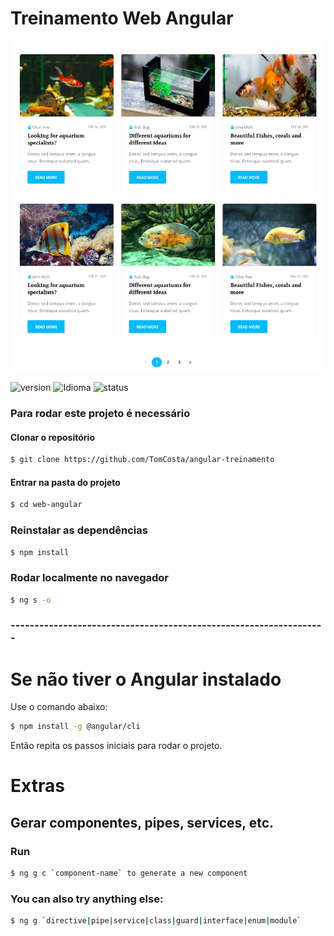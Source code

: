 
# Treinamento Web Angular

![Webangular](./src/assets/img/layout-fishes.png)

![version][version-badge] ![Idioma][idioma] ![status][status-emprogresso]

### Para rodar este projeto é necessário
#### Clonar o repositório
```bash
$ git clone https://github.com/TomCosta/angular-treinamento
``` 
#### Entrar na pasta do projeto
```bash
$ cd web-angular
``` 
### Reinstalar as dependências
```bash
$ npm install
```
### Rodar localmente no navegador
```bash
$ ng s -o
```
### ------------------------------------------------------------------
# Se não tiver o Angular instalado

Use o comando abaixo:

```bash
$ npm install -g @angular/cli
```

Então repita os passos iniciais para rodar o projeto. 

# Extras
## Gerar componentes, pipes, services, etc.
### Run 
```bash
$ ng g c `component-name` to generate a new component
```
### You can also try anything else:
```bash
$ ng g `directive|pipe|service|class|guard|interface|enum|module`
```
#

[CHANGELOG]: ./CHANGELOG.md
[version-badge]: https://img.shields.io/badge/version-1.0.0-blue.svg
[license-badge]: https://img.shields.io/badge/license-MIT-blue.svg
[status-emprogresso]: https://img.shields.io/badge/status-Em%20progresso-blueviolet
[idioma]: https://img.shields.io/badge/idioma-Portugu%C3%AAs-800060
[Super Team]: https://github.com/TomCosta/angularMarket/blob/master/super_team_80x80.jpg